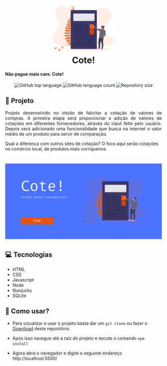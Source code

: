 <h1 align="center">
   <img  width="200px" alt="proffy image" src="public/images/landing.svg"/>
    <br>
    Cote!
   <h4> Não pague mais caro. Cote! </h4>
</h1>

<p align="center">
  <img alt="GitHub top language" src="https://img.shields.io/github/languages/top/pedromartinscap/cote">
  
  <img alt="GitHub language count" src="https://img.shields.io/github/languages/count/pedromartinscap/cote">
     
  <img alt="Repository size" src="https://img.shields.io/github/repo-size/pedromartinscap/cote">
</p>

## :green_book: Projeto

<p align="justify"> 
Projeto desenvolvido no intuito de falicitar a cotação de valores de compras.
A primeira etapa será proporcionar a adição de valores de cotações em diferentes fornecedores, através do input feito pelo usuário.
Depois será adicionado uma funcionalidade que busca na internet o valor médio de um produto para servir de comparação.

Qual a diferença com outros sites de cotação? O foco aqui serão cotações no comércio local, de produtos mais corriqueiros.
</p>

<h1 align="center" >
   <img width="1024px" alt="proffy image" src="public/images/assets/cote!.gif"/>
</h1>

## :computer: Tecnologias

- HTML
- CSS
- Javascript
- Node
- Nunjucks
- SQLite

## :iphone: Como usar?

* Para vizualizar e usar o projeto basta dar um ```git clone``` ou fazer o [Download](https://github.com/PedroMartinsCap/nlw-proffy/archive/master.zip) deste repositório.

* Após isso navegue até a raiz do projeto e excute o comando ```npm install``` 

* Agora abra o navegador e digite o seguinte endereço http://localhost:5500/


